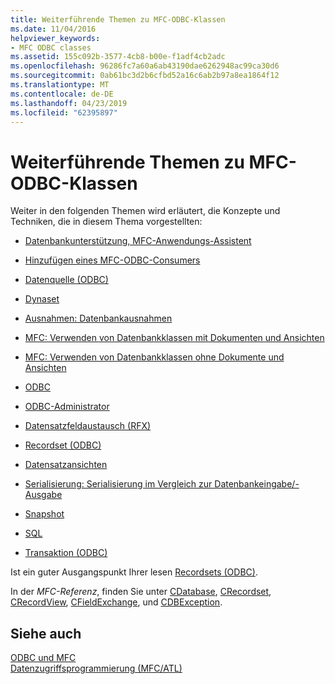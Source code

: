 ```yaml
---
title: Weiterführende Themen zu MFC-ODBC-Klassen
ms.date: 11/04/2016
helpviewer_keywords:
- MFC ODBC classes
ms.assetid: 155c092b-3577-4cb8-b00e-f1adf4cb2adc
ms.openlocfilehash: 96286fc7a60a6ab43190dae6262948ac99ca30d6
ms.sourcegitcommit: 0ab61bc3d2b6cfbd52a16c6ab2b97a8ea1864f12
ms.translationtype: MT
ms.contentlocale: de-DE
ms.lasthandoff: 04/23/2019
ms.locfileid: "62395897"
---
```

# <a name="further-reading-about-the-mfc-odbc-classes"></a>Weiterführende Themen zu MFC-ODBC-Klassen

Weiter in den folgenden Themen wird erläutert, die Konzepte und Techniken, die in diesem Thema vorgestellten:

- [Datenbankunterstützung, MFC-Anwendungs-Assistent](../../mfc/reference/database-support-mfc-application-wizard.md)

- [Hinzufügen eines MFC-ODBC-Consumers](../../mfc/reference/adding-an-mfc-odbc-consumer.md)

- [Datenquelle (ODBC)](../../data/odbc/data-source-odbc.md)

- [Dynaset](../../data/odbc/dynaset.md)

- [Ausnahmen: Datenbankausnahmen](../../mfc/exceptions-database-exceptions.md)

- [MFC: Verwenden von Datenbankklassen mit Dokumenten und Ansichten](../../data/mfc-using-database-classes-with-documents-and-views.md)

- [MFC: Verwenden von Datenbankklassen ohne Dokumente und Ansichten](../../data/mfc-using-database-classes-without-documents-and-views.md)

- [ODBC](../../data/odbc/odbc-basics.md)

- [ODBC-Administrator](../../data/odbc/odbc-administrator.md)

- [Datensatzfeldaustausch (RFX)](../../data/odbc/record-field-exchange-rfx.md)

- [Recordset (ODBC)](../../data/odbc/recordset-odbc.md)

- [Datensatzansichten](../../data/record-views-mfc-data-access.md)

- [Serialisierung: Serialisierung im Vergleich zur Datenbankeingabe/-Ausgabe](../../mfc/serialization-serialization-vs-database-input-output.md)

- [Snapshot](../../data/odbc/snapshot.md)

- [SQL](../../data/odbc/sql.md)

- [Transaktion (ODBC)](../../data/odbc/transaction-odbc.md)

Ist ein guter Ausgangspunkt Ihrer lesen [Recordsets (ODBC)](../../data/odbc/recordset-odbc.md).

In der *MFC-Referenz*, finden Sie unter [CDatabase](../../mfc/reference/cdatabase-class.md), [CRecordset](../../mfc/reference/crecordset-class.md), [CRecordView](../../mfc/reference/crecordview-class.md), [CFieldExchange](../../mfc/reference/cfieldexchange-class.md), und [CDBException](../../mfc/reference/cdbexception-class.md).

## <a name="see-also"></a>Siehe auch

[ODBC und MFC](../../data/odbc/odbc-and-mfc.md)<br/>
[Datenzugriffsprogrammierung (MFC/ATL)](../../data/data-access-programming-mfc-atl.md)